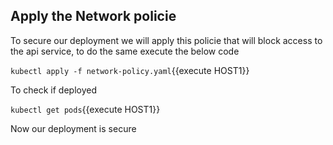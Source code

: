 
## Apply the Network policie
To secure our deployment we will apply this policie that will block access to the api service, to do the same execute the below code

`kubectl apply -f network-policy.yaml`{{execute HOST1}}

To check if deployed

`kubectl get pods`{{execute HOST1}}


Now our deployment is secure